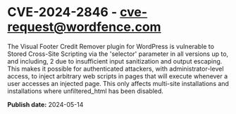 # CVE-2024-2846 - cve-request@wordfence.com

The Visual Footer Credit Remover plugin for WordPress is vulnerable to Stored Cross-Site Scripting via the 'selector' parameter in all versions up to, and including, 2 due to insufficient input sanitization and output escaping. This makes it possible for authenticated attackers, with administrator-level access, to inject arbitrary web scripts in pages that will execute whenever a user accesses an injected page. This only affects multi-site installations and installations where unfiltered_html has been disabled.

**Publish date:** 2024-05-14

